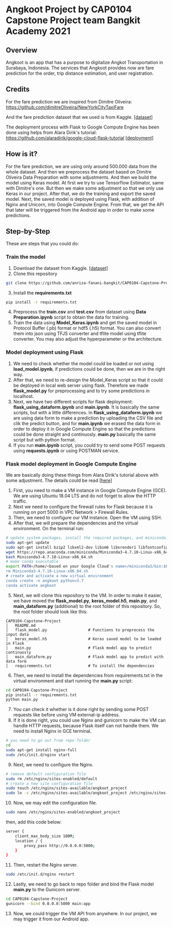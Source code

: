 # Angkoot Project by CAP0104 Capstone Project team Bangkit Academy 2021

## Overview
Angkoot is an app that has a purpose to digitalize Angkot Transportation in Surabaya, Indonesia. The services that Angkoot provides now are fare prediction for the order, trip distance estimation, and user registration.

## Credits
For the fare prediction we are inspired from Dimitre Oliveira:
https://github.com/dimitreOliveira/NewYorkCityTaxiFare

And the fare prediction dataset that we used is from Kaggle. [[dataset]](https://www.kaggle.com/c/new-york-city-taxi-fare-prediction)

The deployment process with Flask to Google Compute Engine has been done using helps from Alara Dirik's tutorial: https://github.com/alaradirik/google-cloud-flask-tutorial [[deployment]](https://towardsdatascience.com/deploying-a-custom-ml-prediction-service-on-google-cloud-ae3be7e6d38f)


## How is it?
For the fare prediction, we are using only around 500.000 data from the whole dataset. And then we preprocess the dataset based on Dimitre Oliveira Data Preparation with some adjustments. And then we build the model using Keras model. At first we try to use Tensorflow Estimator, same with Dimitre's one. But then we make some adjustment so that we only use Keras in our project. After that, we do the training and export the saved model. Next, the saved model is deployed using Flask, with addition of Nginx and Unicorn, into Google Compute Engine. From that, we get the API that later will be triggered from the Android app in order to make some predictions.

## Step-by-Step
These are steps that you could do:
### Train the model
1. Download the dataset from Kaggle. [[dataset]](https://www.kaggle.com/c/new-york-city-taxi-fare-prediction)
2. Clone this repository
```bash
git clone https://github.com/anriza-fanani-bangkit/CAP0104-Capstone-Project/
```
3. Install the **requirements.txt**
```bash
pip install -r requirements.txt
```
4. Preprocess the **train.csv** and **test.csv** from dataset using **Data Preparation.ipynb** script to obtain the data for training.
5.  Train the data using **Model_Keras.ipynb** and get the saved model in Protocol Buffer (.pb) format or hdf5 (.h5) format. You can also convert them into json using TFJS converter and tflite model using tflite converter. You may also adjust the hyperparameter or the architecture.
### Model deployment using Flask
1. We need to check whether the model could be loaded or not using **load_model.ipynb**, if predictions could be done, then we are in the right way.
2. After that, we need to re-design the Model_Keras script so that it could be deployed in local web server using flask. Therefore we made **flask_model.py** for preprocessing and to try some predictions in localhost.
3. Next, we have two different scripts for flask deployment: **flask_using_dataform.ipynb** and **main.ipynb**. It is basically the same scripts, but with a little differences. In **flask_using_dataform.ipynb** we are using data form to make a prediction by uploading the CSV file and clik the predict button, and for **main.ipynb** we erased the data form in order to deploy it in Google Compute Engine so that the predictions could be done straight and continuosly. **main.py** basically the same script but with python format.
4. If you run **main.ipynb** script, you could try to send some POST requests using **requests.ipynb** or using POSTMAN service.
### Flask model deployment in Google Compute Engine
We are basically doing these things from Alara Dirik's tutorial above with some adjustment. The details could be read [[here]](https://towardsdatascience.com/deploying-a-custom-ml-prediction-service-on-google-cloud-ae3be7e6d38f)
1. First, you need to make a VM instance in Google Compute Engine (GCE). We are using Ubuntu 18.04 LTS and do not forget to allow the HTTP traffic.
2. Next we need to configure the firewall rules for Flask because it is running on port 5000 in VPC Network > Firewall Rules.
3. Then, we need to configure our VM instance. Open the VM using SSH.
4. After that, we will prepare the dependencies and the virtual environment. On the terminal run:
```bash
# update system packages, install the required packages, and miniconda
sudo apt-get update
sudo apt-get install bzip2 libxml2-dev libsm6 libxrender1 libfontconfig1
wget https://repo.anaconda.com/miniconda/Miniconda3-4.7.10-Linux-x86_64.sh
bash Miniconda3-4.7.10-Linux-x86_64.sh
# make conda executable
export PATH=/home/<based on your Google Cloud's name>/miniconda3/bin:$PATH
rm Miniconda3-4.7.10-Linux-x86_64.sh
# create and activate a new virtual environment
conda create -n angkoot python=3.7
conda activate angkoot
```
5. Next, we will clone this repository to the VM. In order to make it easier, we have moved the **flask_model.py**, **keras_model.h5**, **main.py**, and **main_dataform.py** (additional) to the root folder of this repository. So, the root folder should look like this:
```
CAP0104-Capstone-Project
│   README.md
│   flask_model.py                  # Functions to preprocess the input data    
│   keras_model.h5                  # Keras saved model to be loaded in Flask
│   main.py                         # Flask model app to predict continuosly
│   main_dataform.py                # Flask model app to predict with data form
│   requirements.txt                # To install the dependencies
```              
6. Then, we need to install the dependencies from requirements.txt in the virtual environment and start running the **main.py** script:
```bash
cd CAP0104-Capstone-Project
pip install -r requirements.txt
python main.py
```
7. You can check it whether is it done right by sending some POST requests like before using VM external-ip address.
8. If it is done right, you could use Nginx and gunicorn to make the VM can handle HTTP requests, because Flask itself can not handle them. We need to install Nginx in GCE terminal.
```bash
# you need to go out from repo folder
cd
sudo apt-get install nginx-full
sudo /etc/init.d/nginx start
```
9. Next, we need to configure the Nginx.
```bash
# remove default configuration file
sudo rm /etc/nginx/sites-enabled/default
# create a new site configuration file
sudo touch /etc/nginx/sites-available/angkoot_project
sudo ln -s /etc/nginx/sites-available/angkoot_project /etc/nginx/sites-enabled/angkoot_project
```
10. Now, we may edit the configuration file.
```bash
sudo nano /etc/nginx/sites-enabled/angkoot_project
```
then, add this code below:
```bash
server {
    client_max_body_size 100M;
    location / {
        proxy_pass http://0.0.0.0:5000;
    }
}
```
11. Then, restart the Nginx server.
```bash
sudo /etc/init.d/nginx restart
```
12. Lastly, we need to go back to repo folder and bind the Flask model **main.py** to the Gunicorn server.
```bash
cd CAP0104-Capstone-Project
gunicorn --bind 0.0.0.0:5000 main:app
```
13. Now, we could trigger the VM API from anywhere. In our project, we may trigger it from our Android app.
